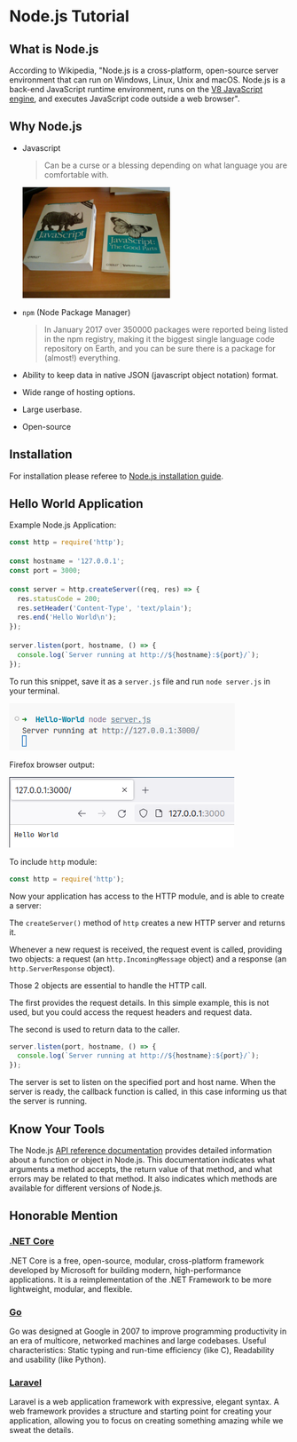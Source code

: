 # Node.js Tutorial

## What is Node.js

According to Wikipedia, "Node.js is a cross-platform, open-source server environment that can run on Windows, Linux, Unix and macOS. Node.js is a back-end JavaScript runtime environment, runs on the [V8 JavaScript engine](https://en.wikipedia.org/wiki/V8_(JavaScript_engine)), and executes JavaScript code outside a web browser".

## Why Node.js

- Javascript
  > Can be a curse or a blessing depending on what language you are comfortable with.

  <img src="./Docs/javascript-the-good-parts.jpg" height="200" />

- `npm` (Node Package Manager)
    > In January 2017 over 350000 packages were reported being listed in the npm registry, making it the biggest single language code repository on Earth, and you can be sure there is a package for (almost!) everything.

- Ability to keep data in native JSON (javascript object notation) format.
    
- Wide range of hosting options.

- Large userbase.
    
- Open-source

## Installation

For installation please referee to [Node.js installation guide](https://nodejs.dev/en/download/package-manager/).

## Hello World Application

Example Node.js Application:

```javascript
const http = require('http');

const hostname = '127.0.0.1';
const port = 3000;

const server = http.createServer((req, res) => {
  res.statusCode = 200;
  res.setHeader('Content-Type', 'text/plain');
  res.end('Hello World\n');
});

server.listen(port, hostname, () => {
  console.log(`Server running at http://${hostname}:${port}/`);
});
```

To run this snippet, save it as a `server.js` file and run `node server.js` in your terminal.

![run command](./Docs/nodejs-server-run.png)

Firefox browser output:

![server output](./Docs/nodejs-server-output.png)

To include `http` module:

```javascript
const http = require('http');
```

Now your application has access to the HTTP module, and is able to create a server:

The `createServer()` method of `http` creates a new HTTP server and returns it.

Whenever a new request is received, the request event is called, providing two objects: a request (an `http.IncomingMessage` object) and a response (an `http.ServerResponse` object).

Those 2 objects are essential to handle the HTTP call.

The first provides the request details. In this simple example, this is not used, but you could access the request headers and request data.

The second is used to return data to the caller.

```javascript
server.listen(port, hostname, () => {
  console.log(`Server running at http://${hostname}:${port}/`);
});
```

The server is set to listen on the specified port and host name. When the server is ready, the callback function is called, in this case informing us that the server is running.

## Know Your Tools

The Node.js [API reference documentation](https://nodejs.org/en/docs) provides detailed information about a function or object in Node.js. This documentation indicates what arguments a method accepts, the return value of that method, and what errors may be related to that method. It also indicates which methods are available for different versions of Node.js.

## Honorable Mention

### [.NET Core](https://dotnet.microsoft.com/en-us/learn/dotnet/what-is-dotnet)

.NET Core is a free, open-source, modular, cross-platform framework developed by Microsoft for building modern, high-performance applications. It is a reimplementation of the .NET Framework to be more lightweight, modular, and flexible.

### [Go](https://go.dev/)

Go was designed at Google in 2007 to improve programming productivity in an era of multicore, networked machines and large codebases. Useful characteristics: Static typing and run-time efficiency (like C), Readability and usability (like Python).

### [Laravel](https://laravel.com/)

Laravel is a web application framework with expressive, elegant syntax. A web framework provides a structure and starting point for creating your application, allowing you to focus on creating something amazing while we sweat the details.